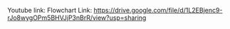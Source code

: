 Youtube link: 
Flowchart Link: https://drive.google.com/file/d/1L2EBjenc9-rJo8wygOPm5BHVJjP3nBrR/view?usp=sharing
